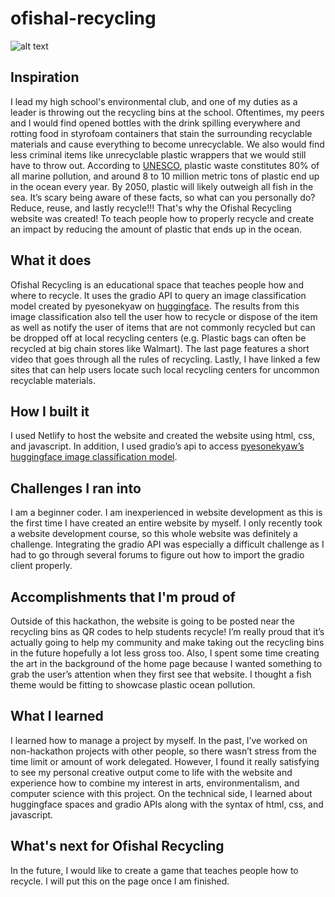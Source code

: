# ofishal-recycling
![alt text](https://github.com/fourbeans/ofishal-recyclin/blob/images/background.png?raw=true)

## Inspiration
I lead my high school's environmental club, and one of my duties as a leader is throwing out the recycling bins at the school. Oftentimes, my peers and I would find opened bottles with the drink spilling everywhere and rotting food in styrofoam containers that stain the surrounding recyclable materials and cause everything to become unrecyclable. We also would find less criminal items like unrecyclable plastic wrappers that we would still have to throw out. According to [UNESCO](https://oceanliteracy.unesco.org/plastic-pollution-ocean/), plastic waste constitutes 80% of all marine pollution, and around 8 to 10 million metric tons of plastic end up in the ocean every year. By 2050, plastic will likely outweigh all fish in the sea. It’s scary being aware of these facts, so what can you personally do? Reduce, reuse, and lastly recycle!!! That's why the Ofishal Recycling website was created! To teach people how to properly recycle and create an impact by reducing the amount of plastic that ends up in the ocean.

## What it does 
Ofishal Recycling is an educational space that teaches people how and where to recycle. It uses the gradio API to query an image classification model created by pyesonekyaw on [huggingface](https://huggingface.co/spaces/pyesonekyaw/RecycleTree). The results from this image classification also tell the user how to recycle or dispose of the item as well as notify the user of items that are not commonly recycled but can be dropped off at local recycling centers (e.g. Plastic bags can often be recycled at big chain stores like Walmart). The last page features a short video that goes through all the rules of recycling. Lastly, I have linked a few sites that can help users locate such local recycling centers for uncommon recyclable materials.

## How I built it
I used Netlify to host the website and created the website using html, css, and javascript. In addition, I used gradio’s api to access [pyesonekyaw’s huggingface image classification model](https://huggingface.co/spaces/pyesonekyaw/RecycleTree).

## Challenges I ran into
I am a beginner coder. I am inexperienced in website development as this is the first time I have created an entire website by myself. I only recently took a website development course, so this whole website was definitely a challenge. Integrating the gradio API was especially a difficult challenge as I had to go through several forums to figure out how to import the gradio client properly.

## Accomplishments that I'm proud of
Outside of this hackathon, the website is going to be posted near the recycling bins as QR codes to help students recycle! I’m really proud that it’s actually going to help my community and make taking out the recycling bins in the future hopefully a lot less gross too. Also, I spent some time creating the art in the background of the home page because I wanted something to grab the user’s attention when they first see that website. I thought a fish theme would be fitting to showcase plastic ocean pollution.

## What I learned
I learned how to manage a project by myself. In the past, I’ve worked on non-hackathon projects with other people, so there wasn’t stress from the time limit or amount of work delegated. However, I found it really satisfying to see my personal creative output come to life with the website and experience how to combine my interest in arts, environmentalism, and computer science with this project. On the technical side, I learned about huggingface spaces and gradio APIs along with the syntax of html, css, and javascript.

## What's next for Ofishal Recycling
In the future, I would like to create a game that teaches people how to recycle. I will put this on the page once I am finished.
